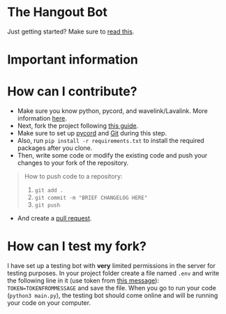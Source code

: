 # The Hangout Bot

Just getting started? Make sure to [read this](https://github.com/BenWomble/TheHangoutBot/info).

# Important information


# How can I contribute?

 - Make sure you know python, pycord, and wavelink/Lavalink. More information [here](https://docs.pycord.dev/en/stable/index.html).
 - Next, fork the project following [this guide](https://docs.github.com/en/get-started/quickstart/fork-a-repo).
 - Make sure to set up [pycord](https://docs.pycord.dev/en/stable/index.html) and [Git](https://git-scm.com/) during this step.
 - Also, run `pip install -r requirements.txt` to install the required packages after you clone.
 - Then, write some code or modify the existing code and push your changes to your fork of the repository.

> How to push code to a repository:
> 1. `git add .`
> 2. `git commit -m "BRIEF CHANGELOG HERE"`
> 3. `git push`

 - And create a [pull request](https://docs.github.com/en/github/collaborating-with-pull-requests/proposing-changes-to-your-work-with-pull-requests/creating-a-pull-request).

# How can I test my fork?
I have set up a testing bot with **very** limited permissions in the server for testing purposes. In your project folder create a file named `.env` and write the following line in it (use token from [this message](https://discord.com/developers/applications)): `TOKEN=TOKENFROMMESSAGE` and save the file. When you go to run your code (`python3 main.py`), the testing bot should come online and will be running your code on your computer.
 
